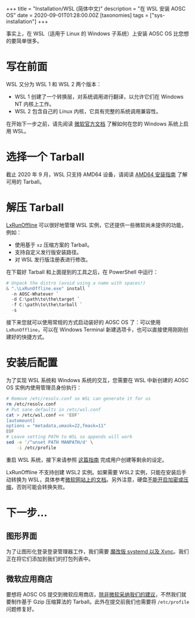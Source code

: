 +++
title = "Installation/WSL (简体中文)"
description = "在 WSL 安装 AOSC OS"
date = 2020-09-01T01:28:00.00Z
[taxonomies]
tags = ["sys-installation"]
+++

事实上，在 WSL（适用于 Linux 的 Windows 子系统）上安装 AOSC OS 比您想的要简单很多。

# 写在前面

WSL 又分为 WSL 1 和 WSL 2 两个版本：

* WSL 1 创建了一个转换层，对系统调用进行翻译，以允许它们在 Windows NT 内核上工作。
* WSL 2 包含自己的 Linux 内核，它具有完整的系统调用兼容性。

在开始下一步之前，请先阅读 [微软官方文档](https://docs.microsoft.com/en-us/windows/wsl/install-win10) 了解如何在您的 Windows 系统上启用 WSL。

# 选择一个 Tarball

截止 2020 年 9 月，WSL 只支持 AMD64 设备，请阅读 [AMD64 安装指南](@/aosc-os/installation/amd64.zh.md#xuan-ze-yi-ge-tarball) 了解可用的 Tarball。

# 解压 Tarball

[LxRunOffline](https://github.com/DDoSolitary/LxRunOffline) 可以很好地管理 WSL 实例，它还提供一些微软尚未提供的功能，例如：

- 使用基于 `xz` 压缩方案的 Tarball。
- 支持自定义发行版安装路径。
- 对 WSL 发行版注册表进行修改。

在下载好 Tarball 和上面提到的工具之后，在 PowerShell 中运行：

```powershell
# Unpack the distro (avoid using a name with spaces!)
& ".\LxRunOffline.exe" install `
  -n AOSC-Whatever `
  -d C:\path\to\the\target `
  -f C:\path\to\the\tarball `
  -s
```

接下来您就可以使用常规的方式启动装好的 AOSC OS 了：可以使用 `LxRunOffline`，可以在 Windows Terminal 新建选项卡，也可以直接使用刚刚创建好的快捷方式。

# 安装后配置

为了实现 WSL 系统和 Windows 系统的交互，您需要在 WSL 中新创建的 AOSC OS 实例内使用管理员身份执行：

```bash
# Remove /etc/resolv.conf so WSL can generate it for us
rm /etc/resolv.conf
# Put sane defaults in /etc/wsl.conf
cat > /etc/wsl.conf << 'EOF'
[automount]
options = "metadata,umask=22,fmask=11"
EOF
# Leave setting PATH to WSL so appends will work
sed -e '/^unset PATH MANPATH/d' \
    -i /etc/profile
```

重启 WSL 系统，接下来请参照 [这篇指南](@/aosc-os/installation/amd64.zh.md#yong-hu-zi-ding-yi-she-zhi) 完成用户创建等剩余的设定。

LxRunOffline 不支持创建 WSL2 实例。如果需要 WSL2 实例，只能在安装后手动转换为 WSL，具体参考[微软网站上的文档](https://docs.microsoft.com/en-us/windows/wsl/install-win10)。另外注意，硬盘[不能开启加密或压缩](https://github.com/microsoft/WSL/issues/4103)，否则可能会转换失败。

# 下一步...

## 图形界面

为了让图形化登录登录管理器工作，我们需要 [魔改版 systemd 以及 Xvnc](https://most-useful.com/ubuntu-20-04-desktop-gui-on-wsl-2-on-surface-pro-4/)。我们正在将它们添加到我们的打包列表中。

## 微软应用商店

要想将 AOSC OS 提交到微软应用商店，[除非微软采纳我们的建议](https://github.com/microsoft/WSL/issues/4736)，不然我们就要制作基于 Gzip 压缩算法的 Tarball。此外在提交前我们也需要将 `/etc/profile` 问题修复好。

